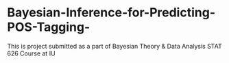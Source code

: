 # Bayesian-Inference-for-Predicting-POS-Tagging-
This is project submitted as a part of Bayesian Theory &amp; Data Analysis STAT 626 Course at IU 
